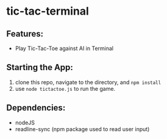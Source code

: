 # tic-tac-terminal

## Features:
- Play Tic-Tac-Toe against AI in Terminal

## Starting the App:
1. clone this repo, navigate to the directory, and ```npm install```
1. use ```node tictactoe.js``` to run the game.

## Dependencies:
- nodeJS
- readline-sync (npm package used to read user input)
